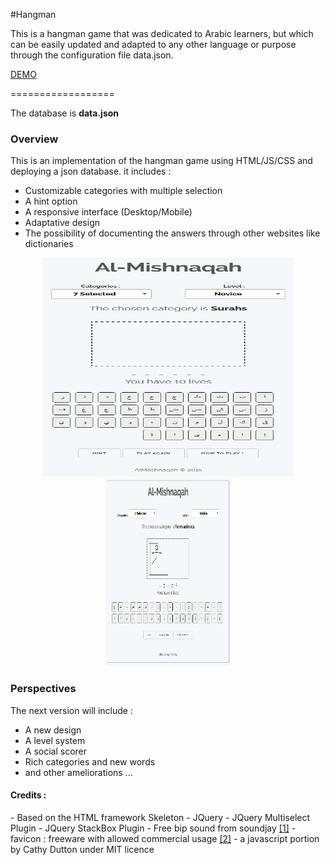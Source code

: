 #Hangman

This is a hangman game that was dedicated to Arabic learners, but which can be easily updated and adapted to any other language or purpose through the configuration file data.json.

<a href="http://htmlpreview.github.io/?https://github.com/undershell/hangman/blob/master/hangman/index.html">DEMO</a>



==================

The database is <b>data.json</b>

<h3>Overview</h3>

This is an implementation of the hangman game using HTML/JS/CSS and deploying a json database. it includes :
- Customizable categories with multiple selection
- A hint option
- A responsive interface (Desktop/Mobile)
- Adaptative design
- The possibility of documenting the answers through other websites like dictionaries


<p align="center">
  <img src="about/large_1.png" alt="Large view" width="400" height="350" />
  <img src="about/mobile_1.png" alt="Mobile view"  width="200" height="300" />
</p>

<h3>Perspectives</h3>

The next version will include :
- A new design
- A level system
- A social scorer
- Rich categories and new words
- and other ameliorations ...


<h4>Credits :</h4>
- Based on the HTML framework Skeleton
- JQuery
- JQuery Multiselect Plugin
- JQuery StackBox Plugin
- Free bip sound from soundjay <a href="http://www.soundjay.com/button/button-30.mp3">[1]</a>
- favicon : freeware with allowed commercial usage <a href="http://www.iconarchive.com/show/colorful-long-shadow-icons-by-graphicloads/Book-icon.html">[2]</a>
- a javascript portion by Cathy Dutton under MIT licence
